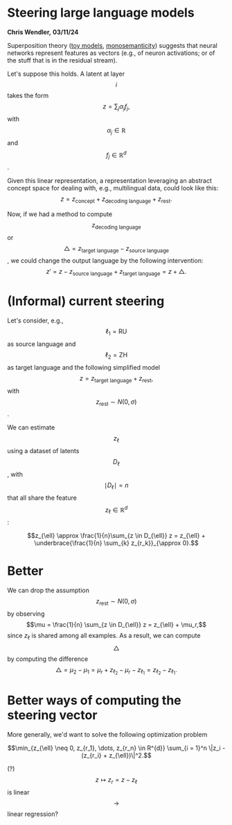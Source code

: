 # Steering large language models
**Chris Wendler,**
**03/11/24**

Superposition theory ([toy models](https://transformer-circuits.pub/2022/toy_model/index.html), [monosemanticity](https://transformer-circuits.pub/2023/monosemantic-features/index.html)) suggests that neural networks represent features as vectors (e.g., of neuron activations; or of the stuff that is in the residual stream). 

Let's suppose this holds. A latent at layer $$i$$ takes the form
$$z = \sum_{j} \alpha_j f_j,$$ with $$\alpha_j \in \mathbb{R}$$ and $$f_j \in \mathbb{R}^d$$.

Given this linear representation, a representation leveraging an abstract concept space for dealing with, e.g., multilingual data, could look like this:
$$z = z_{\text{concept}} + z_{\text{decoding language}} + z_{\text{rest}}.$$

Now, if we had a method to compute $$z_{\text{decoding language}}$$ or $$\triangle = z_{\text{target language}} - z_{\text{source language}}$$, we could change the output language by the following 
intervention: 
$$z' = z - z_{\text{source language}} + z_{\text{target language}} = z + \triangle.$$

# (Informal) current steering

Let's consider, e.g., $$\ell_1 = \text{RU}$$ as source language and $$\ell_2 = \text{ZH}$$ as target language and the following simplified model $$z = z_{\text{target language}} + z_{\text{rest}},$$
with $$z_{\text{rest}} \sim N(0, \sigma)$$.

We can estimate $$z_{\ell}$$ using a dataset of latents $$D_{\ell}$$, with $$\mid D_{\ell}\mid = n$$ that all share the feature $$z_{\ell} \in \mathbb{R}^d$$:

$$z_{\ell} \approx \frac{1}{n}\sum_{z \in D_{\ell}} z = z_{\ell} + \underbrace{\frac{1}{n} \sum_{k} z_{r_k}}_{\approx 0}.$$

# Better 

We can drop the assumption $$z_{\text{rest}} \sim N(0, \sigma)$$ by observing 
$$\mu = \frac{1}{n} \sum_{z \in D_{\ell}} z = z_{\ell} + \mu_r,$$
since $z_{\ell}$ is shared among all examples. As a result, we can compute $$\triangle$$ by computing the difference $$\triangle = \mu_2 - \mu_1 = \mu_{r} + z_{\ell_2} - \mu_{r} - z_{\ell_1} = z_{\ell_2} - z_{\ell_1}.$$


# Better ways of computing the steering vector 

More generally, we'd want to solve the following optimization problem

$$\min_{z_{\ell} \neq 0, z_{r_1}, \dots, z_{r_n} \in R^{d}} \sum_{i = 1}^n \|z_i - (z_{r_i} + z_{\ell})\|^2.$$

(?) $$z \mapsto z_{r} = z - z_{\ell}$$ is linear $$\to$$ linear regression?


